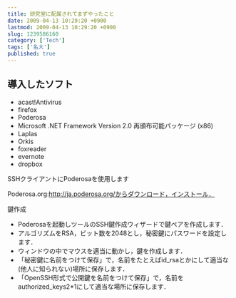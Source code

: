 ```yaml
---
title: 研究室に配属されてまずやったこと
date: 2009-04-13 10:29:20 +0900
lastmod: 2009-04-13 10:29:20 +0900
slug: 1239586160
category: ['Tech']
tags: ['名大']
published: true
---
```


## 導入したソフト

- acast!Antivirus
- firefox
- Poderosa
- Microsoft .NET Framework Version 2.0 再頒布可能パッケージ (x86)
- Laplas
- Orkis
- foxreader
- evernote
- dropbox


SSHクライアントにPoderosaを使用します

Poderosa.org:http://ja.poderosa.org/からダウンロード，インストール．

鍵作成
- Poderosaを起動しツールのSSH鍵作成ウィザードで鍵ペアを作成します．
- アルゴリズムをRSA，ビット数を2048とし，秘密鍵にパスワードを設定します．
- ウィンドウの中でマウスを適当に動かし，鍵を作成します．
- 「秘密鍵に名前をつけて保存」で，名前をたとえばid_rsaとかにして適当な(他人に知られない)場所に保存します．
- 「OpenSSH形式で公開鍵を名前をつけて保存」で，名前をauthorized_keys2*1にして適当な場所に保存します．
